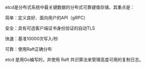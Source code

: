 etcd是分布式系统中最关键数据的分布式可靠键值存储，其重点是：

简单：定义良好、面向用户的API（gRPC）

安全：具有可选客户端证书身份验证的自动TLS

快速：基准10000次写入/秒

可靠：使用Raft正确分布

etcd 是用Go编写的，并使用 Raft 共识算法来管理高度可用的复制日志。
